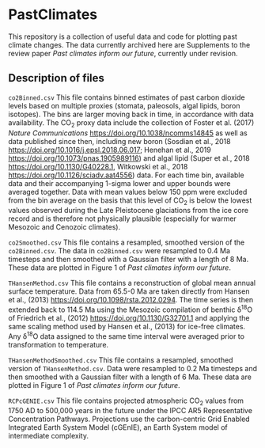 # PastClimates

This repository is a collection of useful data and code for plotting past climate changes. The data currently archived here are Supplements to the review paper *Past climates inform our future*, currently under revision.


## Description of files

`co2Binned.csv`
This file contains binned estimates of past carbon dioxide levels based on multiple proxies (stomata, paleosols, algal lipids, boron isotopes). The bins are larger moving back in time, in accordance with data availability. The CO<sub>2</sub> proxy data include the collection of Foster et al. (2017) *Nature Communications* <https://doi.org/10.1038/ncomms14845> as well as data published since then, including new boron (Sosdian et al., 2018 <https://doi.org/10.1016/j.epsl.2018.06.017>; Henehan et al., 2019 <https://doi.org/10.1073/pnas.1905989116>) and algal lipid (Super et al., 2018 <https://doi.org/10.1130/G40228.1>, Witkowski et al., 2018 <https://doi.org/10.1126/sciadv.aat4556>) data. For each time bin, available data and their accompanying 1-sigma lower and upper bounds were averaged together. Data with mean values below 150 ppm were excluded from the bin average on the basis that this level of CO<sub>2</sub> is below the lowest values observed during the Late Pleistocene glaciations from the ice core record and is therefore not physically plausible (especially for warmer Mesozoic and Cenozoic climates).

`co2Smoothed.csv`
This file contains a resampled, smoothed version of the `co2Binned.csv`. The data in `co2Binned.csv` were resampled to 0.4 Ma timesteps and then smoothed with a Gaussian filter with a length of 8 Ma. These data are plotted in Figure 1 of *Past climates inform our future*.

`THansenMethod.csv`
This file contains a reconstruction of global mean annual surface temperature. Data from 65.5-0 Ma are taken directly from Hansen et al., (2013) <https://doi.org/10.1098/rsta.2012.0294>. The time series is then extended back to 114.5 Ma using the Mesozoic compilation of benthic &delta;<sup>18</sup>O of Friedrich et al., (2012) <https://doi.org/10.1130/G32701.1> and applying the same scaling method used by Hansen et al., (2013) for ice-free climates. Any &delta;<sup>18</sup>O data assigned to the same time interval were averaged prior to transformation to temperature.

`THansenMethodSmoothed.csv`
This file contains a resampled, smoothed version of `THansenMethod.csv`. Data were resampled to 0.2 Ma timesteps and then smoothed with a Gaussian filter with a length of 6 Ma. These data are plotted in Figure 1 of *Past climates inform our future*.

`RCPcGENIE.csv`
This file contains projected atmospheric CO<sub>2</sub> values from 1750 AD to 500,000 years in the future under the IPCC AR5 Representative Concentration Pathways. Projections use the carbon-centric Grid Enabled Integrated Earth System Model (cGEnIE), an Earth System model of intermediate complexity.

